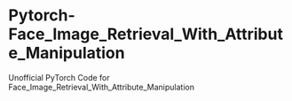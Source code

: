# Pytorch-Face_Image_Retrieval_With_Attribute_Manipulation
Unofficial PyTorch Code for Face_Image_Retrieval_With_Attribute_Manipulation
